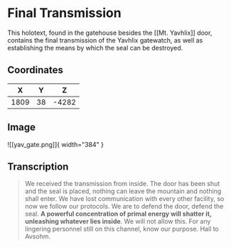 # Final Transmission

This holotext, found in the gatehouse besides the [[Mt. Yavhlix]] door, contains the final transmission of the Yavhlix gatewatch, as well as establishing the means by which the seal can be destroyed.

## Coordinates
| **X** | **Y** | **Z** |
| :---: | :---: | :---: |
| 1809  |  38   | -4282 |

## Image

![[yav_gate.png]]{ width="384" }

## Transcription
> We received the transmission from inside. The door has been shut and the seal is placed, nothing can leave the mountain and nothing shall enter. We have lost communication with every other facility, so now we follow our protocols. We are to defend the door, defend the seal. **A powerful concentration of primal energy will shatter it, unleashing whatever lies inside**. We will not allow this. For any lingering personnel
still on this channel, know our purpose. Hail to Avsohm.
